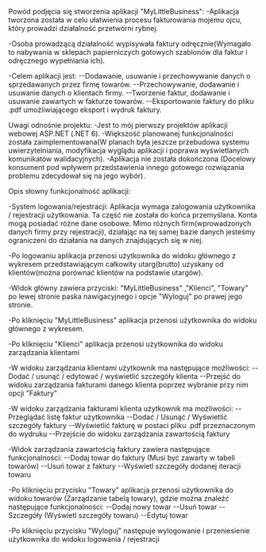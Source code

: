 Powód podjęcia się stworzenia aplikacji "MyLittleBusiness":
-Aplikacja tworzona została w celu ułatwienia procesu fakturowania mojemu ojcu, który
prowadzi działalność przetwórni rybnej.

-Osoba prowadzącą działalność wypisywała faktury odręcznie(Wymagało to nabywania w sklepach
papierniczych gotowych szablonów dla faktur i odręcznego wypełniania ich).

-Celem aplikacji jest:
--Dodawanie, usuwanie i przechowywanie danych o sprzedawanych przez firmę towarów.
--Przechowywanie, dodawanie i usuwanie danych o klientach firmy.
--Tworzenie faktur, dodawanie i usuwanie zawartych w fakturze towarów.
--Eksportowanie faktury do pliku .pdf umożliwiającego eksport i wydruk faktury. 

Uwagi odnośnie projektu:
-Jest to mój pierwszy projektów aplikacji webowej ASP.NET (.NET 6).
-Większość planowanej funkcjonalności została zaimplementowana(W planach była jeszcze
przebudowa systemu uwierzytelniania, modyfikacja wyglądu aplikacji i poprawa wyświetlanych
komunikatów walidacyjnych).
-Aplikacja nie została dokończona (Docelowy konsument pod wpływem przedstawienia innego
gotowego rozwiązania problemu zdecydował się na jego wybór).

Opis słowny funkcjonalność aplikacji:

-System logowania/rejestracji:
Aplikacja wymaga zalogowania użytkownika / rejestracji użytkowania.
Ta część nie została do końca przemyślana. Konta mogą posiadać różne dane osobowe.
Mimo różnych firm(wprowadzonych danych firmy przy rejestracji), działając na 
tej samej bazie danych jesteśmy ograniczeni do działania na danych znajdujących się w niej.

-Po logowaniu aplikacja przenosi użytkownika do widoku głównego z wykresem przedstawiającym
całkowity utarg(brutto) uzyskany od klientów(można porównać klientów na podstawie utargów).

-Widok główny zawiera przyciski: "MyLittleBusiness" ,"Klienci", "Towary" po lewej stronie 
paska nawigacyjnego i opcje "Wyloguj" po prawej jego stronie. 

-Po kliknięciu "MyLittleBusiness" aplikacja przenosi użytkownika do widoku głównego
z wykresem.

-Po kliknięciu "Klienci" aplikacja przenosi użytkownika do widoku zarządzania klientami

-W widoku zarządzania klientami użytkownik ma następujące możliwości:
--Dodać / usunąć / edytować / wyświetlić szczegóły klienta
--Przejść do widoku zarządzania fakturami danego klienta poprzez wybranie przy nim opcji "Faktury"

-W widoku zarządzania fakturami klienta użytkownik ma możliwości:
--Przeglądać listę faktur użytkownika
--Dodać / Usunąć / Wyświetlić szczegóły faktury
--Wyświetlić fakturę w postaci pliku .pdf przeznaczonym do wydruku
--Przejście do widoku zarządzania zawartością faktury

-Widok zarządzania zawartością faktury zawiera następujące funkcjonalności:
--Dodaj towar do faktury (Musi być zawarty w tabeli towarów)
--Usuń towar z faktury
--Wyświetl szczegóły dodanej iteracji towaru

-Po kliknięciu przycisku "Towary" aplikacja przenosi użytkownika do widoku towarów
(Zarządzanie tabelą towary), gdzie można znaleźć następujące funkcjonalności:
--Dodaj nowy towar
--Usuń towar
--Szczegóły (Wyświetl szczegóły towaru)
--Edytuj towar

-Po kliknięciu przycisku "Wyloguj" następuje wylogowanie i przeniesienie użytkownika do widoku
logowania / rejestracji
